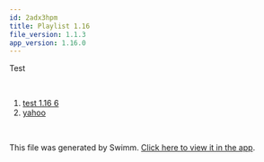 ```yaml
---
id: 2adx3hpm
title: Playlist 1.16
file_version: 1.1.3
app_version: 1.16.0
---
```


<!-- Intro - Do not remove this comment -->
Test

<br/>

<!-- Steps - Do not remove this comment -->
1. [test 1.16 6](test-116-6.6krrb1h9.sw.md)
2. [yahoo](https://yahoo.com)


<br/>

This file was generated by Swimm. [Click here to view it in the app](https://swimm-web-app.web.app/repos/Z2l0aHViJTNBJTNBY3NoYXJwLXNoYXVsLXRlc3QlM0ElM0Fzd2ltbWlv/playlists/2adx3hpm).
